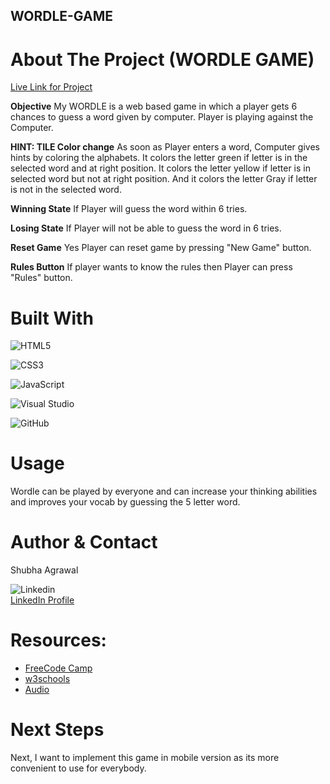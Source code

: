 ## WORDLE-GAME

# About The Project (WORDLE GAME)
[Live Link for Project](https://sa-0601.github.io/Wordle-game/)

**Objective** 
My WORDLE is a web based game in which a player gets 6 chances to guess a word given by computer. Player is playing against the Computer. 

**HINT: TILE Color change**
As soon as Player enters a word,
Computer gives hints by coloring the alphabets. 
It colors the letter green if letter is in the selected word and at right position.
It colors the letter yellow if letter is in selected word but not at right position.
And it colors the letter Gray if letter is not in the selected word.

**Winning State**
If Player will guess the word within 6 tries.

**Losing State**
If Player will not be able to guess the word in 6 tries.

**Reset Game**
Yes Player can reset game by pressing "New Game" button.

**Rules Button**
If player wants to know the rules then Player can press "Rules" button.

# Built With
![HTML5](https://img.shields.io/badge/html5-%23E34F26.svg?style=for-the-badge&logo=html5&logoColor=white)

![CSS3](https://img.shields.io/badge/css3-%231572B6.svg?style=for-the-badge&logo=css3&logoColor=white)

![JavaScript](https://img.shields.io/badge/javascript-%23323330.svg?style=for-the-badge&logo=javascript&logoColor=%23F7DF1E)

![Visual Studio](https://img.shields.io/badge/VSCode-0078D4?style=for-the-badge&logo=visual%20studio%20code&logoColor=white)  

![GitHub](https://img.shields.io/badge/GitHub-100000?style=for-the-badge&logo=github&logoColor=white) 

# Usage
Wordle can be played by everyone and can increase your thinking abilities and improves your vocab by guessing the 5 letter word.

# Author & Contact
Shubha Agrawal

![Linkedin](https://img.shields.io/badge/LinkedIn-0077B5?style=for-the-badge&logo=linkedin&logoColor=white)    
[LinkedIn Profile](https://www.linkedin.com/in/shubha-jindal-agrawal-56778483/)

# Resources:
* [FreeCode Camp](https://www.freecodecamp.org/news/build-a-wordle-clone-in-javascript/)
* [w3schools](https://www.w3schools.com/)
* [Audio](https://www.storyblocks.com/audio/)

# Next Steps
Next, I want to implement this game in mobile version as its more convenient to use for everybody.
